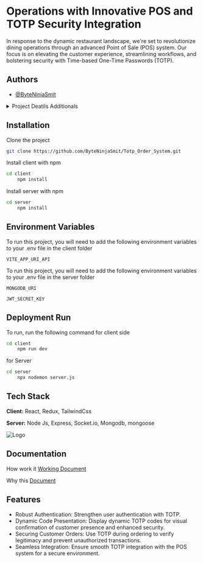 
# Operations with Innovative POS and TOTP Security Integration

In response to the dynamic restaurant landscape, we're set to revolutionize dining operations through an advanced Point of Sale (POS) system. Our focus is on elevating the customer experience, streamlining workflows, and bolstering security with Time-based One-Time Passwords (TOTP).


## Authors

- [@ByteNinjaSmit](https://github.com/ByteNinjaSmit)


<details>
<summary>Project Deatils Additionals</summary>
<br>

## Restaurant Modernizing Dining Operations with Innovative POS and TOTP Security Integration
Jan 2024 - Jul 2024
# Project Overview:
In response to the dynamic restaurant landscape, we're set to revolutionize dining operations through an advanced Point of Sale (POS) system. Our focus is on elevating the customer experience, streamlining workflows, and bolstering security with Time-based One-Time Passwords (TOTP).

**Key Components and Features:**

1.POS System Implementation :
 - Deploy a feature-rich POS system for optimized order management and payment processing. User-friendly interfaces ensure seamless interactions for both customers and staff.

2. Customer-Centric Tools :
 - Introduce online reservations, mobile ordering, and loyalty programs directly integrated into the POS. Enhance customer engagement, satisfaction, and loyalty through personalized experiences.

3. Financial Management Integration 
 - Develop robust reporting and analytics tools for informed decision-making. End-of-day financial summaries enhance financial management, providing a comprehensive overview of daily operations.

4. Security Enhancement with TOTP 
 - Integrate TOTP security features to fortify the authentication process. Dynamic TOTP code presentation at each table visually confirms customer presence, enhancing overall security.

Security Features of TOTP :
- Robust Authentication: Strengthen user authentication with TOTP.
- Dynamic Code Presentation: Display dynamic TOTP codes for visual confirmation of customer presence and enhanced security.
- Securing Customer Orders: Use TOTP during ordering to verify legitimacy and prevent unauthorized transactions.
- Seamless Integration: Ensure smooth TOTP integration with the POS system for a secure environment.

Project Goals and Outcomes
- Achieve operational efficiency through advanced POS functionalities.
- Enhance the customer experience with online tools and features.
- Fortify transaction security with TOTP, ensuring reliability.
</details>

## Installation

Clone the project
```bash
git clone https://github.com/ByteNinjaSmit/Totp_Order_System.git
```

Install client  with npm

```bash
cd client
    npm install 
```
Install server  with npm

```bash
cd server
    npm install 
```

    
## Environment Variables

To run this project, you will need to add the following environment variables to your .env file in the client folder

`VITE_APP_URI_API`

To run this project, you will need to add the following environment variables to your .env file in the server folder

`MONGODB_URI`

`JWT_SECRET_KEY`


## Deployment Run

To run,  run the following command
for client side
```bash
cd client 
    npm run dev
```

for Server

```bash
cd server 
    npx nodemon server.js
```

## Tech Stack

**Client:** React, Redux, TailwindCss

**Server:** Node Js, Express, Socket.io, Mongodb, mongoose

![Logo](https://www.imaginarycloud.com/blog/content/images/2023/03/MERN.webp)


## Documentation
How work it 
[Working Document ](https://www.scribd.com/document/750414427/Restaurant-TOTP-POS-System-in-Detail)

Why this 
[Document ](https://www.scribd.com/document/750418156/Operations-With-Innovative-POS-and-TOTP-Security-Integration)



## Features

- Robust Authentication: Strengthen user authentication with TOTP.
- Dynamic Code Presentation: Display dynamic TOTP codes for visual confirmation of customer presence and enhanced security.
- Securing Customer Orders: Use TOTP during ordering to verify legitimacy and prevent unauthorized transactions.
- Seamless Integration: Ensure smooth TOTP integration with the POS system for a secure environment.
